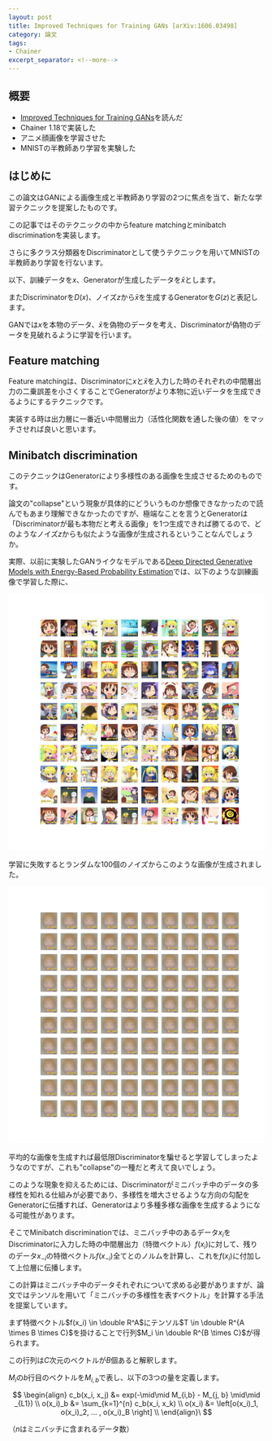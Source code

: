 ```yaml
---
layout: post
title: Improved Techniques for Training GANs [arXiv:1606.03498]
category: 論文
tags:
- Chainer
excerpt_separator: <!--more-->
---
```


## 概要

- [Improved Techniques for Training GANs](https://arxiv.org/abs/1606.03498)を読んだ
- Chainer 1.18で実装した
- アニメ顔画像を学習させた
- MNISTの半教師あり学習を実験した

<!--more-->

## はじめに

この論文はGANによる画像生成と半教師あり学習の2つに焦点を当て、新たな学習テクニックを提案したものです。

この記事ではそのテクニックの中からfeature matchingとminibatch discriminationを実装します。

さらに多クラス分類器をDiscriminatorとして使うテクニックを用いてMNISTの半教師あり学習を行ないます。

以下、訓練データを$x$、Generatorが生成したデータを$\bar{x}$とします。

またDiscriminatorを$D(x)$、ノイズ$z$から$\bar{x}$を生成するGeneratorを$G(z)$と表記します。

GANでは$x$を本物のデータ、$\bar{x}$を偽物のデータを考え、Discriminatorが偽物のデータを見破れるように学習を行います。

## Feature matching

Feature matchingは、Discriminatorに$x$と$\bar{x}$を入力した時のそれぞれの中間層出力の二乗誤差を小さくすることでGeneratorがより本物に近いデータを生成できるようにするテクニックです。

実装する時は出力層に一番近い中間層出力（活性化関数を通した後の値）をマッチさせれば良いと思います。

## Minibatch discrimination

このテクニックはGeneratorにより多様性のある画像を生成させるためのものです。

論文の"collapse"という現象が具体的にどういうものか想像できなかったので読んでもあまり理解できなかったのですが、極端なことを言うとGeneratorは「Discriminatorが最も本物だと考える画像」を1つ生成できれば勝てるので、どのようなノイズ$z$からも似たような画像が生成されるということなんでしょうか。

実際、以前に実験したGANライクなモデルである[Deep Directed Generative Models with Energy-Based Probability Estimation](/2016/10/28/Deep-Directed-Generative-Models-with-Energy-Based-Probability-Estimation/)では、以下のような訓練画像で学習した際に、

![image](/images/post/2016-10-28/kb_original.png)

学習に失敗するとランダムな100個のノイズからこのような画像が生成されました。

![image](/images/post/2016-10-28/kb_fail.png)

平均的な画像を生成すれば最低限Discriminatorを騙せると学習してしまったようなのですが、これも"collapse"の一種だと考えて良いでしょう。

このような現象を抑えるためには、Discriminatorがミニバッチ中のデータの多様性を知れる仕組みが必要であり、多様性を増大させるような方向の勾配をGeneratorに伝播すれば、Generatorはより多種多様な画像を生成するようになる可能性があります。

そこでMinibatch discriminationでは、ミニバッチ中のあるデータ$x_i$をDiscriminatorに入力した時の中間層出力（特徴ベクトル）$f(x_i)$に対して、残りのデータ$x_{-i}$の特徴ベクトル$f(x_{-i})$全てとのノルムを計算し、これを$f(x_i)$に付加して上位層に伝播します。

この計算はミニバッチ中のデータそれぞれについて求める必要がありますが、論文ではテンソルを用いて「ミニバッチの多様性を表すベクトル」を計算する手法を提案しています。

まず特徴ベクトル$f(x_i) \in \double R^A$にテンソル$T \in \double R^{A \times B \times C}$を掛けることで行列$M_i \in \double R^{B \times C}$が得られます。

この行列は$C$次元のベクトルが$B$個あると解釈します。

$M_i$の$b$行目のベクトルを$M_{i,b}$で表し、以下の3つの量を定義します。

$$
	\begin{align}
		c_b(x_i, x_j) &= exp(-\mid\mid M_{i,b} - M_{j, b} \mid\mid _{L1}) \\
		o(x_i)_b &= \sum_{k=1}^{n} c_b(x_i, x_k) \\
		o(x_i) &= \left[o(x_i)_1, o(x_i)_2, ... , o(x_i)_B \right] \\
	\end{align}\
$$

（$n$はミニバッチに含まれるデータ数）



